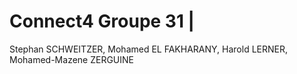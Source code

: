 # Connect4 Groupe 31 | 
Stephan SCHWEITZER, Mohamed EL FAKHARANY, Harold LERNER, Mohamed-Mazene ZERGUINE

